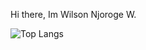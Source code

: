 Hi there, Im Wilson Njoroge W.





![Top Langs](https://github-readme-stats.vercel.app/api/top-langs/?username=wilsonnjoroge&layout=compact)

